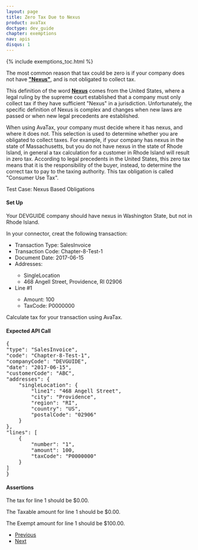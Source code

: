 ```yaml
---
layout: page
title: Zero Tax Due to Nexus
product: avaTax
doctype: dev_guide
chapter: exemptions
nav: apis
disqus: 1
---
```

{% include exemptions_toc.html %}

The most common reason that tax could be zero is if your company does not have <b class="dev-guide-bold"><u>"Nexus"</u></b>, and is not obligated to collect tax.

This definition of the word <b class="dev-guide-bold"><u>Nexus</u></b> comes from the United States, where a legal ruling by the supreme court established that a company must only collect tax if they have sufficient "Nexus" in a jurisdiction.  Unfortunately, the specific definition of Nexus is complex and changes when new laws are passed or when new legal precedents are established.  

When using AvaTax, your company must decide where it has nexus, and where it does not.  This selection is used to determine whether you are obligated to collect taxes.  For example, if your company has nexus in the state of Massachusetts, but you do not have nexus in the state of Rhode Island, in general a tax calculation for a customer in Rhode Island will result in zero tax.  According to legal precedents in the United States, this zero tax means that it is the responsibility of the buyer, instead, to determine the correct tax to pay to the taxing authority.  This tax obligation is called "Consumer Use Tax".

<div class="dev-guide-test">
<div class="dev-guide-test-heading"> Test Case: Nexus Based Obligations</div>
    <div class="dev-guide-test-content">
<h4>Set Up</h4>
Your DEVGUIDE company should have nexus in Washington State, but not in Rhode Island.

In your connector, creat the following transaction: 

<ul class="dev-guide-list">
    <li>Transaction Type: SalesInvoice</li>
    <li>Transaction Code: Chapter-8-Test-1</li>
    <li>Document Date: 2017-06-15</li>
    <li>Addresses:</li>
    <ul class="dev-guide-list">
        <li>SingleLocation</li>
        <li>468 Angell Street, Providence, RI 02906</li>
    </ul>
    <li>Line #1</li>
    <ul class="dev-guide-list">
        <li>Amount: 100</li>
        <li>TaxCode: P0000000</li>
    </ul>
</ul>

Calculate tax for your transaction using AvaTax.

<h4>Expected API Call</h4>
<pre>
{
"type": "SalesInvoice",
"code": "Chapter-8-Test-1",
"companyCode": "DEVGUIDE",
"date": "2017-06-15",
"customerCode": "ABC",
"addresses": {
    "singleLocation": {
        "line1": "468 Angell Street",
        "city": "Providence",
        "region": "RI",
        "country": "US", 
        "postalCode": "02906"
    }
},
"lines": [
    {
        "number": "1",
        "amount": 100,
        "taxCode": "P0000000"
    }
]
}
</pre>

<h4>Assertions</h4>

The tax for line 1 should be $0.00.

The Taxable amount for line 1 should be $0.00. 

The Exempt amount for line 1 should be $100.00.
    </div>
</div>

<ul class="pager">
  <li class="previous"><a href="/avatax/dev-guide/exemptions1/zero-tax-due-to-nexus/"><i class="glyphicon glyphicon-chevron-left"></i>Previous</a></li>
  <li class="next"><a href="/avatax/dev-guide/exemptions1/states-that-do-not-collect-sales-tax/">Next<i class="glyphicon glyphicon-chevron-right"></i></a></li>
</ul>